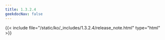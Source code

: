 ```yaml
---
title: 1.3.2.4
geekdocNav: false
---
```

{{< include file="/static/ko/_includes/1.3.2.4/release_note.html" type="html" >}}